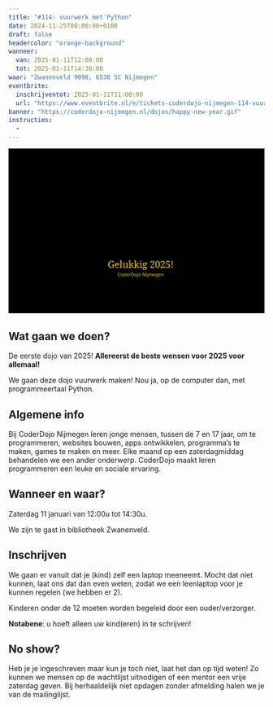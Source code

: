 ```yaml
---
title: "#114: vuurwerk met Python"
date: 2024-11-25T00:00:00+0100
draft: false
headercolor: "orange-background"
wanneer: 
  van: 2025-01-11T12:00:00
  tot: 2025-01-11T14:30:00
waar: "Zwanenveld 9098, 6538 SC Nijmegen"
eventbrite:
  inschrijventot: 2025-01-11T11:00:00
  url: "https://www.eventbrite.nl/e/tickets-coderdojo-nijmegen-114-vuurwerk-met-python-1095485369229"
banner: "https://coderdojo-nijmegen.nl/dojos/happy-new-year.gif"
instructies:
  - 
---
```


![intro plaatje](dojos/happy-new-year.gif)


## Wat gaan we doen?

De eerste dojo van 2025! 
**Allereerst de beste wensen voor 2025 voor allemaal!**

We gaan deze dojo vuurwerk maken! Nou ja, op de computer dan, met programmeertaal Python. 




<!--more-->


## Algemene info

Bij CoderDojo Nijmegen leren jonge mensen, tussen de 7 en 17 jaar, om te programmeren, websites bouwen, apps ontwikkelen, programma’s te maken, games te maken en meer. Elke maand op een zaterdagmiddag behandelen we een ander onderwerp. CoderDojo maakt leren programmeren een leuke en sociale ervaring.



## Wanneer en waar?

Zaterdag 11 januari van 12:00u tot 14:30u.

We zijn te gast in bibliotheek Zwanenveld.



## Inschrijven

We gaan er vanuit dat je (kind) zelf een laptop meeneemt. Mocht dat niet kunnen, laat ons dat dan even weten, zodat we een leenlaptop voor je kunnen regelen (we hebben er 2).

Kinderen onder de 12 moeten worden begeleid door een ouder/verzorger.

**Notabene**: u hoeft alleen uw kind(eren) in te schrijven!



## No show?

Heb je je ingeschreven maar kun je toch niet, laat het dan op tijd weten! Zo kunnen we mensen op de wachtlijst uitnodigen of een mentor een vrije zaterdag geven. Bij herhaaldelijk niet opdagen zonder afmelding halen we je van de mailinglijst.